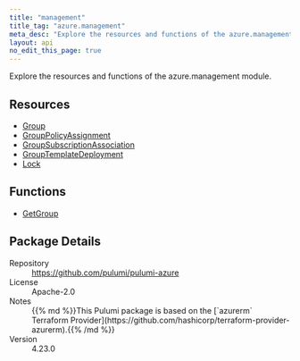 ```yaml
---
title: "management"
title_tag: "azure.management"
meta_desc: "Explore the resources and functions of the azure.management module."
layout: api
no_edit_this_page: true
---
```


<!-- WARNING: this file was generated by Pulumi Docs Generator. -->
<!-- Do not edit by hand unless you're certain you know what you are doing! -->

Explore the resources and functions of the azure.management module.

<h2 id="resources">Resources</h2>
<ul class="api">
    <li><a href="group" title="Group"><span class="api-symbol api-symbol--resource"></span>Group</a></li>
    <li><a href="grouppolicyassignment" title="GroupPolicyAssignment"><span class="api-symbol api-symbol--resource"></span>GroupPolicyAssignment</a></li>
    <li><a href="groupsubscriptionassociation" title="GroupSubscriptionAssociation"><span class="api-symbol api-symbol--resource"></span>GroupSubscriptionAssociation</a></li>
    <li><a href="grouptemplatedeployment" title="GroupTemplateDeployment"><span class="api-symbol api-symbol--resource"></span>GroupTemplateDeployment</a></li>
    <li><a href="lock" title="Lock"><span class="api-symbol api-symbol--resource"></span>Lock</a></li>
</ul>

<h2 id="functions">Functions</h2>
<ul class="api">
    <li><a href="getgroup" title="GetGroup"><span class="api-symbol api-symbol--function"></span>GetGroup</a></li>
</ul>

<h2 id="package-details">Package Details</h2>
<dl class="package-details">
	<dt>Repository</dt>
	<dd><a href="https://github.com/pulumi/pulumi-azure">https://github.com/pulumi/pulumi-azure</a></dd>
	<dt>License</dt>
	<dd>Apache-2.0</dd>
	<dt>Notes</dt>
	<dd>{{% md %}}This Pulumi package is based on the [`azurerm` Terraform Provider](https://github.com/hashicorp/terraform-provider-azurerm).{{% /md %}}</dd>
	<dt>Version</dt>
	<dd>4.23.0</dd>
</dl>

